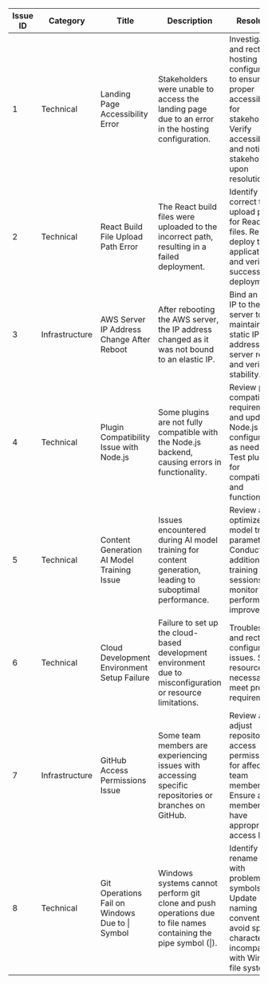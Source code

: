 | Issue ID | Category         | Title                                        | Description                                                                                                              | Resolution                                                                                                                                    | Date Reported   | Status      | Participants                     |
|----------|------------------|----------------------------------------------|--------------------------------------------------------------------------------------------------------------------------|-----------------------------------------------------------------------------------------------------------------------------------------------|-----------------|-------------|----------------------------------|
| 1        | Technical        | Landing Page Accessibility Error             | Stakeholders were unable to access the landing page due to an error in the hosting configuration.                       | Investigate and rectify the hosting configuration to ensure proper accessibility for stakeholders. Verify accessibility and notify stakeholders upon resolution.                                       | March 10, 2024 | In Progress | Ziyang Song, Kunlun Zang         |
| 2        | Technical        | React Build File Upload Path Error           | The React build files were uploaded to the incorrect path, resulting in a failed deployment.                            | Identify and correct the upload path for React build files. Re-deploy the application and verify successful deployment.                        | March 12, 2024 | Todo        | Ziyang Song, Kunlun Zang         |
| 3        | Infrastructure   | AWS Server IP Address Change After Reboot    | After rebooting the AWS server, the IP address changed as it was not bound to an elastic IP.                            | Bind an elastic IP to the AWS server to maintain a static IP address. Test server reboot and verify IP stability.                            | March 15, 2024 | Todo        | Ziyang Song, Zubin Zubin         |
| 4        | Technical        | Plugin Compatibility Issue with Node.js      | Some plugins are not fully compatible with the Node.js backend, causing errors in functionality.                        | Review plugin compatibility requirements and update Node.js configurations as needed. Test plugins for compatibility and functionality.       | March 17, 2024 | In Progress | Kunlun Zang, Austin Lee          |
| 5        | Technical        | Content Generation AI Model Training Issue   | Issues encountered during AI model training for content generation, leading to suboptimal performance.                  | Review and optimize AI model training parameters. Conduct additional training sessions and monitor performance improvements.                 | March 19, 2024 | In Progress | Ziyang Song, Stephanie Sun       |
| 6        | Technical        | Cloud Development Environment Setup Failure  | Failure to set up the cloud-based development environment due to misconfiguration or resource limitations.              | Troubleshoot and rectify the configuration issues. Scale resources if necessary to meet project requirements.                                | March 21, 2024 | DONE        | Kunlun Zang, Austin Lee          |
| 7        | Infrastructure   | GitHub Access Permissions Issue               | Some team members are experiencing issues with accessing specific repositories or branches on GitHub.                   | Review and adjust repository access permissions for affected team members. Ensure all members have appropriate access levels.                 | March 22, 2024 | DONE | Ziyang Song, Kunlun Zang, Zubin Zubin |
| 8        | Technical        | Git Operations Fail on Windows Due to \| Symbol | Windows systems cannot perform git clone and push operations due to file names containing the pipe symbol (\|).         | Identify and rename files with problematic symbols. Update naming conventions to avoid special characters incompatible with Windows file systems. | April 25, 2024 | DONE | Ziyang Song, Kunlun Zang         |
